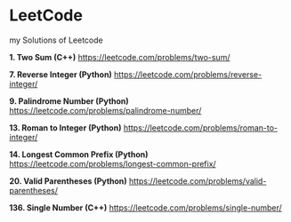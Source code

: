 # LeetCode
my Solutions of Leetcode

**1. Two Sum (C++)**
https://leetcode.com/problems/two-sum/

**7. Reverse Integer (Python)**
https://leetcode.com/problems/reverse-integer/

**9. Palindrome Number (Python)**
https://leetcode.com/problems/palindrome-number/

**13. Roman to Integer (Python)**
https://leetcode.com/problems/roman-to-integer/

**14. Longest Common Prefix (Python)**
https://leetcode.com/problems/longest-common-prefix/

**20. Valid Parentheses (Python)**
https://leetcode.com/problems/valid-parentheses/

**136. Single Number (C++)**
https://leetcode.com/problems/single-number/
